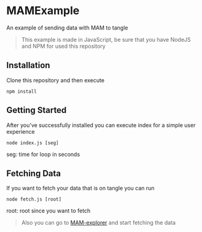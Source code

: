 # MAMExample
An example of sending data with MAM to tangle

> This example is made in JavaScript, be sure that you have NodeJS and NPM for used this repository

## Installation 

Clone this repository and then execute
```
npm install
```

## Getting Started

After you've successfully installed you can execute index for a simple user experience

```
node index.js [seg]
```

seg: time for loop in seconds

## Fetching Data

If you want to fetch your data that is on tangle you can run 

```
node fetch.js [root]
```

root: root since you want to fetch

> Also you can go to [MAM-explorer](https://iota-mam-explorer.now.sh/#/) and start fetching the data
